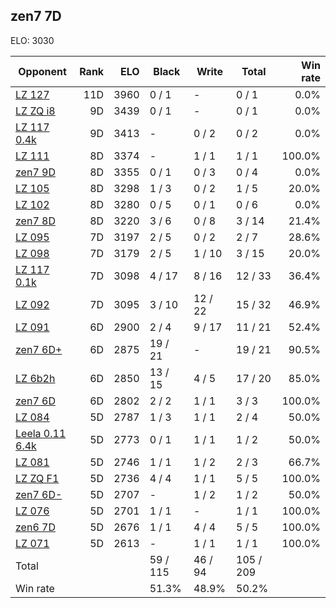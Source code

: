 ## zen7 7D ##

ELO: 3030

Opponent | Rank | ELO | Black | Write | Total | Win rate
---------|-----:|----:|-------|-------|-------|-------:
[LZ 127](LZ%20127.md) | 11D | 3960 | 0 / 1 | - | 0 / 1 | 0.0%
[LZ ZQ i8](LZ%20ZQ%20i8.md) | 9D | 3439 | 0 / 1 | - | 0 / 1 | 0.0%
[LZ 117 0.4k](LZ%20117%200.4k.md) | 9D | 3413 | - | 0 / 2 | 0 / 2 | 0.0%
[LZ 111](LZ%20111.md) | 8D | 3374 | - | 1 / 1 | 1 / 1 | 100.0%
[zen7 9D](zen7%209D.md) | 8D | 3355 | 0 / 1 | 0 / 3 | 0 / 4 | 0.0%
[LZ 105](LZ%20105.md) | 8D | 3298 | 1 / 3 | 0 / 2 | 1 / 5 | 20.0%
[LZ 102](LZ%20102.md) | 8D | 3280 | 0 / 5 | 0 / 1 | 0 / 6 | 0.0%
[zen7 8D](zen7%208D.md) | 8D | 3220 | 3 / 6 | 0 / 8 | 3 / 14 | 21.4%
[LZ 095](LZ%20095.md) | 7D | 3197 | 2 / 5 | 0 / 2 | 2 / 7 | 28.6%
[LZ 098](LZ%20098.md) | 7D | 3179 | 2 / 5 | 1 / 10 | 3 / 15 | 20.0%
[LZ 117 0.1k](LZ%20117%200.1k.md) | 7D | 3098 | 4 / 17 | 8 / 16 | 12 / 33 | 36.4%
[LZ 092](LZ%20092.md) | 7D | 3095 | 3 / 10 | 12 / 22 | 15 / 32 | 46.9%
[LZ 091](LZ%20091.md) | 6D | 2900 | 2 / 4 | 9 / 17 | 11 / 21 | 52.4%
[zen7 6D+](zen7%206D+.md) | 6D | 2875 | 19 / 21 | - | 19 / 21 | 90.5%
[LZ 6b2h](LZ%206b2h.md) | 6D | 2850 | 13 / 15 | 4 / 5 | 17 / 20 | 85.0%
[zen7 6D](zen7%206D.md) | 6D | 2802 | 2 / 2 | 1 / 1 | 3 / 3 | 100.0%
[LZ 084](LZ%20084.md) | 5D | 2787 | 1 / 3 | 1 / 1 | 2 / 4 | 50.0%
[Leela 0.11 6.4k](Leela%200.11%206.4k.md) | 5D | 2773 | 0 / 1 | 1 / 1 | 1 / 2 | 50.0%
[LZ 081](LZ%20081.md) | 5D | 2746 | 1 / 1 | 1 / 2 | 2 / 3 | 66.7%
[LZ ZQ F1](LZ%20ZQ%20F1.md) | 5D | 2736 | 4 / 4 | 1 / 1 | 5 / 5 | 100.0%
[zen7 6D-](zen7%206D-.md) | 5D | 2707 | - | 1 / 2 | 1 / 2 | 50.0%
[LZ 076](LZ%20076.md) | 5D | 2701 | 1 / 1 | - | 1 / 1 | 100.0%
[zen6 7D](zen6%207D.md) | 5D | 2676 | 1 / 1 | 4 / 4 | 5 / 5 | 100.0%
[LZ 071](LZ%20071.md) | 5D | 2613 | - | 1 / 1 | 1 / 1 | 100.0%
Total | | | 59 / 115 | 46 / 94 | 105 / 209 | 
Win rate| | | 51.3% | 48.9% | 50.2% | 
